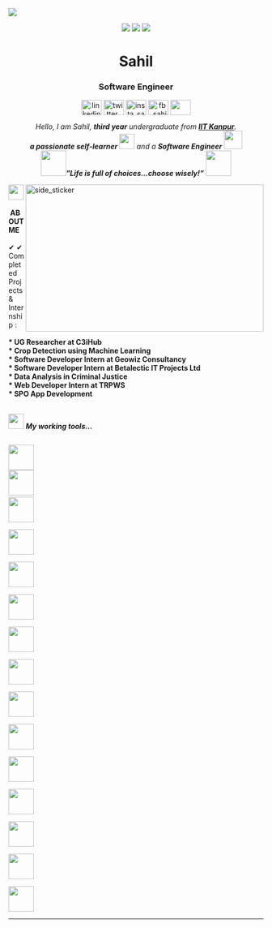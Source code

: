 ![](https://komarev.com/ghpvc/?username=SahilSunda)

<p align="center">
<img src="https://img.shields.io/badge/Age-19-blue" />
<img src="https://img.shields.io/badge/College-IIT%20Kanpur-blue" />
<img src="https://img.shields.io/badge/Lives-India-blue" />
</p>
<h1 align="center" > Sahil </h1>
<h3 align="center">Software Engineer</h3>
<p align="center">
<a href="https://www.linkedin.com/in/sahil-sunda/" target="blank"><img align="center" src="https://image.flaticon.com/icons/png/128/174/174857.png" alt="linkedin_sahil" height="30" width="40" /></a>
<a href="https://twitter.com/SahilSunda8" target="blank"><img align="center" src="https://upload.wikimedia.org/wikipedia/en/6/60/Twitter_Logo_as_of_2021.svg" alt="twitter_sahil" height="30" width="40" /></a>
<a href="https://www.instagram.com/sahil.sunda_1/" target="blank"><img align="center" src="https://image.flaticon.com/icons/png/128/174/174855.png" alt="insta_sahil" height="30" width="40" /></a>
<a href="https://www.facebook.com/profile.php?id=100013441119502" target="blank"><img align="center" src="https://upload.wikimedia.org/wikipedia/commons/5/51/Facebook_f_logo_%282019%29.svg" alt="fb_sahil" height="30" width="40" /></a>
 <a href = "mailto: sahilsundaiit@gmail.com"><img align="center" src="https://seeklogo.com/images/G/gmail-new-2020-logo-32DBE11BB4-seeklogo.com.png" height="30" width="40" /></a>
</p>
</p>
<p align="center">
  <em>
    Hello, I am Sahil, <b>third year</b> undergraduate from <a href="https://www.iitk.ac.in/"> <b>IIT Kanpur</b></a>. <br>
    <b>a passionate self-learner</b> <img src="https://github.com/TheDudeThatCode/TheDudeThatCode/blob/master/Assets/Developer.gif" width="30px"> and a <b>Software Engineer</b>&nbsp;<img src="https://github.com/TheDudeThatCode/TheDudeThatCode/blob/master/Assets/Designer.gif" width="36px">
  </em> <br>
  <img src="https://media.giphy.com/media/gH3LO09IOiZIqePwv9/giphy.gif" width="50" /><b><i align="center">"Life is full of choices…choose wisely!”</i></b> <img src="https://media.giphy.com/media/qjqUcgIyRjsl2/giphy.gif" width="50" />
</p>

<img align="right" width=470px height=290px alt="side_sticker" src="https://wakatime.com/share/@SahilSunda/f165e854-2eeb-434e-992d-65c167f00899.svg" />

<img src="https://media.giphy.com/media/iY8CRBdQXODJSCERIr/giphy.gif" width="30px">&nbsp; <b>&nbsp;ABOUT ME</b>
<br><br>
✔ 
✔ Completed Projects & Internship : <br><b><br>* UG Researcher at C3iHub <br>* Crop Detection using Machine Learning <br>* Software Developer Intern at Geowiz Consultancy <br>* Software Developer Intern at Betalectic IT Projects Ltd <br>* Data Analysis in Criminal Justice <br>* Web Developer Intern at TRPWS <br>* SPO App Development </b><br><br>
 

<img src="https://media.giphy.com/media/iY8CRBdQXODJSCERIr/giphy.gif" width="30px">&nbsp;***My working tools...***
<p align="left">
  
  <code> <img height="50" src="https://upload.wikimedia.org/wikipedia/commons/1/18/C_Programming_Language.svg"> </code>
  <code><img height="50" src="https://upload.wikimedia.org/wikipedia/commons/f/f8/Python_logo_and_wordmark.svg"></code>
  <code> <img height="50" src="https://upload.wikimedia.org/wikipedia/commons/9/99/Unofficial_JavaScript_logo_2.svg"> </code>
  <code> <img height="50" src="https://upload.wikimedia.org/wikipedia/commons/d/d9/Node.js_logo.svg"> </code>
  <code> <img height="50" src="https://www.vectorlogo.zone/logos/w3_html5/w3_html5-ar21.svg"> </code>
  <code> <img height="50" src="https://upload.wikimedia.org/wikipedia/commons/d/d5/CSS3_logo_and_wordmark.svg"> </code>
  <code> <img height="50" src="https://www.vectorlogo.zone/logos/sqlite/sqlite-ar21.svg"> </code>
  <code> <img height="50" src="https://upload.wikimedia.org/wikipedia/commons/4/4e/Docker_%28container_engine%29_logo.svg"> </code>
  <code> <img height="50" src="https://www.vectorlogo.zone/logos/kubernetes/kubernetes-ar21.svg"> </code>
  <code> <img height="50" src="https://www.vectorlogo.zone/logos/reactjs/reactjs-ar21.svg"> </code>
  <code> <img height="50" src="https://upload.wikimedia.org/wikipedia/commons/6/64/Expressjs.png"> </code>
  <code> <img height="50" src="https://upload.wikimedia.org/wikipedia/commons/thumb/e/ed/Pandas_logo.svg/768px-Pandas_logo.svg.png"> </code>
  <code> <img height="50" src="https://www.vectorlogo.zone/logos/numpy/numpy-ar21.svg"> </code>
  <code> <img height="50" src="https://upload.wikimedia.org/wikipedia/commons/1/11/TensorFlowLogo.svg"> </code>
  <code> <img height="50" src="https://upload.wikimedia.org/wikipedia/commons/2/29/Postgresql_elephant.svg"> </code>
  <hr>
